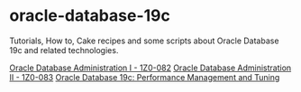 # oracle-database-19c
Tutorials, How to, Cake recipes and some scripts about Oracle Database 19c and related technologies.


[Oracle Database Administration I - 1Z0-082](https://mylearn.oracle.com/ou/exam/oracle-database-administration-i-1z0-082/105037/110677/170382)
[Oracle Database Administration II - 1Z0-083](https://mylearn.oracle.com/ou/exam/oracle-database-administration-ii-1z0-083/38560/110676/170380)
[Oracle Database 19c: Performance Management and Tuning](https://mylearn.oracle.com/ou/exam/oracle-database-19c-performance-management-and-tuning-1z0-084/105037/110698/170534)